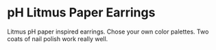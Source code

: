 pH Litmus Paper Earrings
===========

Litmus pH paper inspired earrings. Chose your own color palettes. Two coats of nail polish work really well. 
